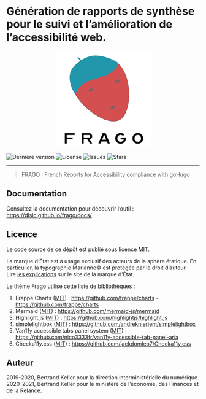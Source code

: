# Génération de rapports de synthèse pour le suivi et l’amélioration de l’accessibilité web.

<p align="center">
  <img width="250" height="250" src="/images/frago.png">
</p>

![Dernière version](https://badgen.net/github/tag/lowdit/frago)
![License](https://badgen.net/github/license/lowdit/frago)
![Issues](https://badgen.net/github/issues/lowdit/frago)
![Stars](https://badgen.net/github/stars/lowdit/frago)

---
> FRAGO : French Reports for Accessibility compliance with goHugo

## Documentation

Consultez la documentation pour découvrir l’outil : <https://disic.github.io/frago/docs/>

## Licence

Le code source de ce dépôt est publié sous licence [MIT](https://opensource.org/licenses/mit-license.php).

La marque d’État est à usage exclusif des acteurs de la sphère étatique. En particulier, la typographie Marianne© est protégée par le droit d’auteur.  
Lire [les explications](https://www.gouvernement.fr/charte/charte-graphique-les-fondamentaux/la-typographie) sur le site de la marque d’État.

Le thème Frago utilise cette liste de bibliothèques :

  1. Frappe Charts ([MIT](https://github.com/mermaid-js/mermaid/blob/develop/LICENSE)) : <https://github.com/frappe/charts> - <https://github.com/frappe/charts>
  2. Mermaid ([MIT](https://github.com/mermaid-js/mermaid/blob/develop/LICENSE)) : <https://github.com/mermaid-js/mermaid>
  3. Highlight.js ([MIT](https://github.com/highlightjs/highlight.js/blob/main/LICENSE)) : <https://github.com/highlightjs/highlight.js>
  4. simplelightbox ([MIT](https://github.com/andreknieriem/simplelightbox/blob/master/LICENSE)) : <https://github.com/andreknieriem/simplelightbox>
  5. Van11y accessible tabs panel system ([MIT](https://github.com/nico3333fr/van11y-accessible-tab-panel-aria/blob/master/LICENSE)) : <https://github.com/nico3333fr/van11y-accessible-tab-panel-aria>
  6. Checka11y.css ([MIT](https://github.com/jackdomleo7/Checka11y.css/blob/master/LICENSE)) : <https://github.com/jackdomleo7/Checka11y.css>

## Auteur

2019-2020, Bertrand Keller pour la direction interministérielle du numérique.  
2020-2021, Bertrand Keller pour le ministère de l’économie, des Finances et de la Relance.
